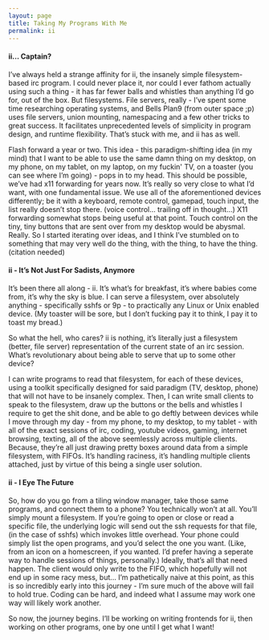 ```yaml
---
layout: page
title: Taking My Programs With Me
permalink: ii
---
```


#### ii…​ Captain?
I’ve always held a strange affinity for ii, the insanely simple filesystem-based irc program. I could never place it, nor could I ever fathom actually using such a thing - it has far fewer balls and whistles than anything I’d go for, out of the box. But filesystems. File servers, really - I’ve spent some time researching operating systems, and Bells Plan9 (from outer space ;p) uses file servers, union mounting, namespacing and a few other tricks to great success. It facilitates unprecedented levels of simplicity in program design, and runtime flexibility. That’s stuck with me, and ii has as well.

Flash forward a year or two. This idea - this paradigm-shifting idea (in my mind) that I want to be able to use the same damn thing on my desktop, on my phone, on my tablet, on my laptop, on my fuckin' TV, on a toaster (you can see where I’m going) - pops in to my head. This should be possible, we’ve had x11 forwarding for years now. It’s really so very close to what I’d want, with one fundamental issue. We use all of the aforementioned devices differently; be it with a keyboard, remote control, gamepad, touch input, the list really doesn’t stop there. (voice control…​ trailing off in thought…​) X11 forwarding somewhat stops being useful at that point. Touch control on the tiny, tiny buttons that are sent over from my desktop would be abysmal. Really. So I started iterating over ideas, and I think I’ve stumbled on to something that may very well do the thing, with the thing, to have the thing. (citation needed)


#### ii - It’s Not Just For Sadists, Anymore

It’s been there all along - ii. It’s what’s for breakfast, it’s where babies come from, it’s why the sky is blue. I can serve a filesystem, over absolutely anything - specifically sshfs or 9p - to practically any Linux or Unix enabled device. (My toaster will be sore, but I don’t fucking pay it to think, I pay it to toast my bread.)

So what the hell, who cares? ii is nothing, it’s literally just a filesystem (better, file server) representation of the current state of an irc session. What’s revolutionary about being able to serve that up to some other device?

I can write programs to read that filesystem, for each of these devices, using a toolkit specifically designed for said paradigm (TV, desktop, phone) that will not have to be insanely complex. Then, I can write small clients to speak to the filesystem, draw up the buttons or the bells and whistles I require to get the shit done, and be able to go deftly between devices while I move through my day - from my phone, to my desktop, to my tablet - with all of the exact sessions of irc, coding, youtube videos, gaming, internet browsing, texting, all of the above seemlessly across multiple clients. Because, they’re all just drawing pretty boxes around data from a simple filesystem, with FIFOs. It’s handling raciness, it’s handling multiple clients attached, just by virtue of this being a single user solution.

#### ii - I Eye The Future
So, how do you go from a tiling window manager, take those same programs, and connect them to a phone? You technically won’t at all. You’ll simply mount a filesystem. If you’re going to open or close or read a specific file, the underlying logic will send out the ssh requests for that file, (in the case of sshfs) which invokes little overhead. Your phone could simply list the open programs, and you’d select the one you want. (Like, from an icon on a homescreen, if you wanted. I’d prefer having a seperate way to handle sessions of things, personally.) Ideally, that’s all that need happen. The client would only write to the FIFO, which hopefully will not end up in some racy mess, but…​ I’m pathetically naive at this point, as this is so incredibly early into this journey - I’m sure much of the above will fail to hold true. Coding can be hard, and indeed what I assume may work one way will likely work another.

So now, the journey begins. I’ll be working on writing frontends for ii, then working on other programs, one by one until I get what I want!